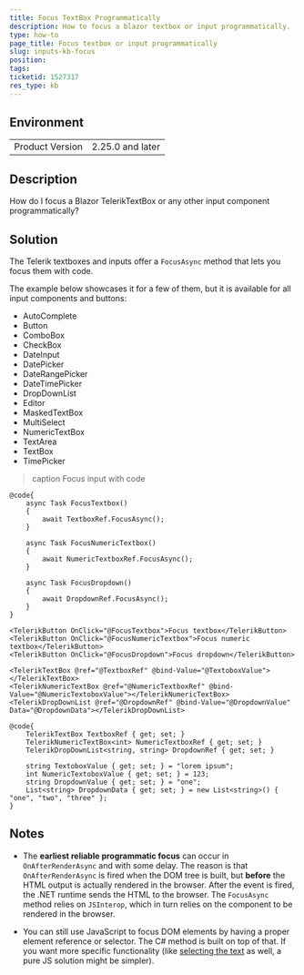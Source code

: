 ```yaml
---
title: Focus TextBox Programmatically
description: How to focus a blazor textbox or input programmatically.
type: how-to
page_title: Focus textbox or input programmatically
slug: inputs-kb-focus
position: 
tags: 
ticketid: 1527317
res_type: kb
---
```


## Environment
<table>
	<tbody>
		<tr>
			<td>Product Version</td>
			<td>2.25.0 and later</td>
		</tr>
	</tbody>
</table>

## Description
How do I focus a Blazor TelerikTextBox or any other input component programmatically?

## Solution
The Telerik textboxes and inputs offer a `FocusAsync` method that lets you focus them with code.

The example below showcases it for a few of them, but it is available for all input components and buttons:

* AutoComplete
* Button
* ComboBox
* CheckBox
* DateInput
* DatePicker
* DateRangePicker
* DateTimePicker
* DropDownList
* Editor
* MaskedTextBox
* MultiSelect
* NumericTextBox
* TextArea
* TextBox
* TimePicker

>caption Focus input with code

````CSHTML
@code{
    async Task FocusTextbox()
    {
        await TextboxRef.FocusAsync();
    }

    async Task FocusNumericTextbox()
    {
        await NumericTextboxRef.FocusAsync();
    }

    async Task FocusDropdown()
    {
        await DropdownRef.FocusAsync();
    }
}

<TelerikButton OnClick="@FocusTextbox">Focus textbox</TelerikButton>
<TelerikButton OnClick="@FocusNumericTextbox">Focus numeric textbox</TelerikButton>
<TelerikButton OnClick="@FocusDropdown">Focus dropdown</TelerikButton>

<TelerikTextBox @ref="@TextboxRef" @bind-Value="@TextoboxValue"></TelerikTextBox>
<TelerikNumericTextBox @ref="@NumericTextboxRef" @bind-Value="@NumericTextoboxValue"></TelerikNumericTextBox>
<TelerikDropDownList @ref="@DropdownRef" @bind-Value="@DropdownValue" Data="@DropdownData"></TelerikDropDownList>

@code{
    TelerikTextBox TextboxRef { get; set; }
    TelerikNumericTextBox<int> NumericTextboxRef { get; set; }
    TelerikDropDownList<string, string> DropdownRef { get; set; }

    string TextoboxValue { get; set; } = "lorem ipsum";
    int NumericTextoboxValue { get; set; } = 123;
    string DropdownValue { get; set; } = "one";
    List<string> DropdownData { get; set; } = new List<string>() { "one", "two", "three" };
}
````

## Notes

* The **earliest reliable programmatic focus** can occur in `OnAfterRenderAsync` and with some delay. The reason is that `OnAfterRenderAsync` is fired when the DOM tree is built, but **before** the HTML output is actually rendered in the browser. After the event is fired, the .NET runtime sends the HTML to the browser.
The `FocusAsync` method relies on `JSInterop`, which in turn relies on the component to be rendered in the browser.

* You can still use JavaScript to focus DOM elements by having a proper element reference or selector. The C# method is built on top of that. If you want more specific functionality (like <a href="https://feedback.telerik.com/blazor/1454982-always-highlight-all-numerictextbox-content-on-focus" target="_blank">selecting the text</a> as well, a pure JS solution might be simpler).
